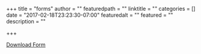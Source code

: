 +++
title = "forms"
author = ""
featuredpath = ""
linktitle = ""
categories = []
date = "2017-02-18T23:23:30-07:00"
featuredalt = ""
featured = ""
description = ""

+++

[Download Form](/forms/dummy-form.pdf)

